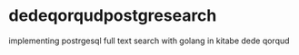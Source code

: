 # dedeqorqudpostgresearch
 implementing  postrgesql full text search with golang in kitabe dede qorqud
